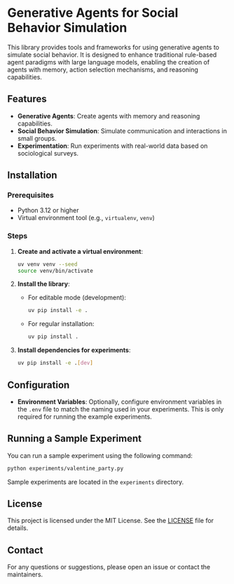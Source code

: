 # Generative Agents for Social Behavior Simulation

This library provides tools and frameworks for using generative agents to simulate social behavior. It is designed to enhance traditional rule-based agent paradigms with large language models, enabling the creation of agents with memory, action selection mechanisms, and reasoning capabilities.

## Features

- **Generative Agents**: Create agents with memory and reasoning capabilities.
- **Social Behavior Simulation**: Simulate communication and interactions in small groups.
- **Experimentation**: Run experiments with real-world data based on sociological surveys.

## Installation

### Prerequisites

- Python 3.12 or higher
- Virtual environment tool (e.g., `virtualenv`, `venv`)

### Steps

1. **Create and activate a virtual environment**:

   ```bash
   uv venv venv --seed
   source venv/bin/activate
   ```

2. **Install the library**:

   - For editable mode (development):

     ```bash
     uv pip install -e .
     ```

   - For regular installation:

     ```bash
     uv pip install .
     ```

3. **Install dependencies for experiments**:

   ```bash
   uv pip install -e .[dev]
   ```

## Configuration

- **Environment Variables**: Optionally, configure environment variables in the `.env` file to match the naming used in your experiments. This is only required for running the example experiments.

## Running a Sample Experiment

You can run a sample experiment using the following command:

```bash
python experiments/valentine_party.py
```

Sample experiments are located in the `experiments` directory.

## License

This project is licensed under the MIT License. See the [LICENSE](LICENSE) file for details.

## Contact

For any questions or suggestions, please open an issue or contact the maintainers.
